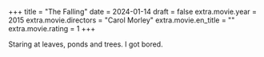 +++
title = "The Falling"
date = 2024-01-14
draft = false
extra.movie.year = 2015
extra.movie.directors = "Carol Morley"
extra.movie.en_title = ""
extra.movie.rating = 1
+++

Staring at leaves, ponds and trees. I got bored.<!-- more -->